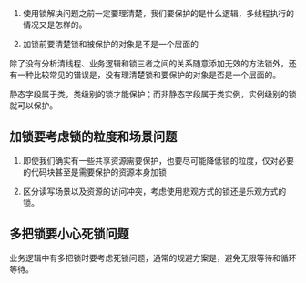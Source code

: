 
1. 使用锁解决问题之前一定要理清楚，我们要保护的是什么逻辑，多线程执行的情况又是怎样的。

2. 加锁前要清楚锁和被保护的对象是不是一个层面的

除了没有分析清线程、业务逻辑和锁三者之间的关系随意添加无效的方法锁外，还有一种比较常见的错误是，没有理清楚锁和要保护的对象是否是一个层面的。

静态字段属于类，类级别的锁才能保护；而非静态字段属于类实例，实例级别的锁就可以保护。

## 加锁要考虑锁的粒度和场景问题

1. 即使我们确实有一些共享资源需要保护，也要尽可能降低锁的粒度，仅对必要的代码块甚至是需要保护的资源本身加锁

2. 区分读写场景以及资源的访问冲突，考虑使用悲观方式的锁还是乐观方式的锁。


## 多把锁要小心死锁问题

业务逻辑中有多把锁时要考虑死锁问题，通常的规避方案是，避免无限等待和循环等待。
